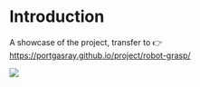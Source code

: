 # Introduction


A showcase of the project, transfer to 👉 https://portgasray.github.io/project/robot-grasp/

![](https://portgasray.github.io/project/robot-grasp/featured_hue20720df3ff6099eca58a7f5f9fa450e_1614900_720x0_resize_q90_lanczos.jpg)

